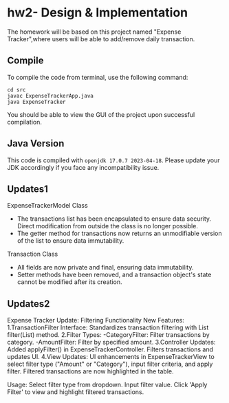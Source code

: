 # hw2- Design & Implementation

The homework will be based on this project named "Expense Tracker",where users will be able to add/remove daily transaction. 

## Compile

To compile the code from terminal, use the following command:
```
cd src
javac ExpenseTrackerApp.java
java ExpenseTracker
```

You should be able to view the GUI of the project upon successful compilation. 

## Java Version
This code is compiled with ```openjdk 17.0.7 2023-04-18```. Please update your JDK accordingly if you face any incompatibility issue.

## Updates1
ExpenseTrackerModel Class
- The transactions list has been encapsulated to ensure data security. Direct modification from outside the class is no longer possible.
- The getter method for transactions now returns an unmodifiable version of the list to ensure data immutability.

Transaction Class
- All fields are now private and final, ensuring data immutability.
- Setter methods have been removed, and a transaction object's state cannot be modified after its creation.


## Updates2
Expense Tracker Update: Filtering Functionality
New Features:
1.TransactionFilter Interface: Standardizes transaction filtering with List<Transaction> filter(List<Transaction>) method.
2.Filter Types:
-CategoryFilter: Filter transactions by category.
-AmountFilter: Filter by specified amount.
3.Controller Updates: Added applyFilter() in ExpenseTrackerController. Filters transactions and updates UI.
4.View Updates: UI enhancements in ExpenseTrackerView to select filter type ("Amount" or "Category"), input filter criteria, and apply filter. Filtered transactions are now highlighted in the table.

Usage:
Select filter type from dropdown.
Input filter value.
Click 'Apply Filter' to view and highlight filtered transactions.






